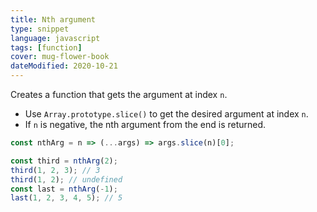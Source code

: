 ```yaml
---
title: Nth argument
type: snippet
language: javascript
tags: [function]
cover: mug-flower-book
dateModified: 2020-10-21
---
```


Creates a function that gets the argument at index `n`.

- Use `Array.prototype.slice()` to get the desired argument at index `n`.
- If `n` is negative, the nth argument from the end is returned.

```js
const nthArg = n => (...args) => args.slice(n)[0];

const third = nthArg(2);
third(1, 2, 3); // 3
third(1, 2); // undefined
const last = nthArg(-1);
last(1, 2, 3, 4, 5); // 5
```
